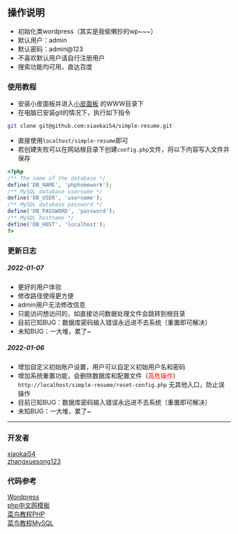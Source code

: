 ## 操作说明

- 初始化类wordpress（其实是我偷懒抄的wp~~~）
- 默认用户：admin
- 默认密码：admin@123
- 不喜欢默认用户请自行注册用户
- 搜索功能均可用，直达百度

### 使用教程

- 安装小皮面板并进入[小皮面板](https://www.xp.cn/) 的WWW目录下
- 在电脑已安装git的情况下，执行如下指令

```bash
git clone git@github.com:xiaokai54/simple-resume.git
```

- 直接使用`localhost/simple-resume`即可
- 若创建失败可以在网站根目录下创建`config.php`文件，将以下内容写入文件并保存
```php
<?php
/** The name of the database */
define('DB_NAME', 'phphomework');
/** MySQL database username */
define('DB_USER', 'username');
/** MySQL database password */
define('DB_PASSWORD', 'password');
/** MySQL hostname */
define('DB_HOST', 'localhost');
?>
```

### 更新日志
##### 2022-01-07
- 更好的用户体验
- 修改路径使得更方便
- admin用户无法修改信息
- 只能访问想访问的，如直接访问数据处理文件会跳转到根目录
- 目前已知BUG：数据库密码输入错误永远进不去系统（重置即可解决）
- 未知BUG：一大堆，累了~
##### 2022-01-06
- 增加自定义初始账户设置，用户可以自定义初始用户名和密码 
- 增加系统重置功能，会删除数据库和配置文件（<font color=red>高危操作</font>）<br>
`http://localhost/simple-resume/reset-config.php` 无其他入口，防止误操作
- 目前已知BUG：数据库密码输入错误永远进不去系统（重置即可解决）
- 未知BUG：一大堆，累了~
---
### 开发者
[xiaokai54](https://github.com/xiaokai54) <br>
[zhangxuesong123](https://github.com/2639764982)

### 代码参考
[Wordpress](https://cn.wordpress.org) <br>
[php中文网模板](https://www.php.cn/xiazai/code/3021) <br>
[菜鸟教程PHP](https://www.runoob.com/php/php-tutorial.html) <br>
[菜鸟教程MySQL](https://www.runoob.com/mysql/mysql-tutorial.html)